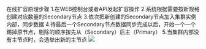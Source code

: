 ﻿在线扩容原理步骤
1.在WEB控制台或者API发起扩容操作
2.系统根据需要按新规格创建对应数量的Secondary节点
3.依次把新创建的Secondary节点加入集群实例内部，同步数据
4.待最后一个Secondary节点数据同步完成以后，开始一个一个踢掉原节点，剔除的顺序按先从（Secondary）后主（Primary）
5.当集群内部没有主节点时，会选举出新的主节点
![](http://imgcache.tce.fsphere.cn/static/mc.qcloudimg.com/static/img/c5f2b406c73f6fd9c21b216d1cf0d350/zaixiuankuorong.png)